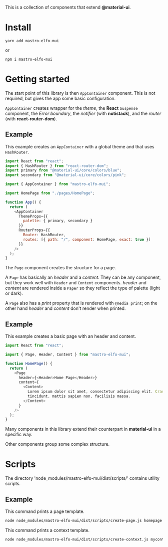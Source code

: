 This is a collection of components that extend **@material-ui**.

# Install

`yarn add mastro-elfo-mui`

or

`npm i mastro-elfo-mui`

# Getting started

The start point of this library is then `AppContainer` component. This is not required, but gives the app some basic configuration.

`AppContainer` creates wrapper for the _theme_, the **React** `Suspense` component, the _Error boundary_, the _notifier_ (with **notistack**), and the _router_ (with **react-router-dom**).

## Example

This example creates an `AppContainer` with a global theme and that uses `HashRouter`.

```js
import React from "react";
import { HashRouter } from "react-router-dom";
import primary from "@material-ui/core/colors/blue";
import secondary from "@material-ui/core/colors/pink";

import { AppContainer } from "mastro-elfo-mui";

import HomePage from "./pages/HomePage";

function App() {
  return (
    <AppContainer
      ThemeProps={{
        palette: { primary, secondary }
      }}
      RouterProps={{
        Router: HashRouter,
        routes: [{ path: "/", component: HomePage, exact: true }]
      }}
    />
  );
}
```

The `Page` component creates the structure for a page.

A `Page` has basically an _header_ and a _content_. They can be any component, but they work well with `Header` and `Content` components. _header_ and _content_ are rendered inside a `Paper` so they reflect the type of palette (light or dark).

A `Page` also has a _print_ property that is rendered with `@media print`; on the other hand _header_ and _content_ don't render when printed.

## Example

This example creates a basic page with an header and content.

```js
import React from "react";

import { Page, Header, Content } from "mastro-elfo-mui";

function HomePage() {
  return (
    <Page
      header={<Header>Home Page</Header>}
      content={
        <Content>
          Lorem ipsum dolor sit amet, consectetur adipiscing elit. Cras non mi
          tincidunt, mattis sapien non, facilisis massa.
        </Content>
      }
    />
  );
}
```

Many components in this library extend their counterpart in **material-ui** in a specific way.

Other components group some complex structure.

# Scripts

The directory 'node_modules/mastro-elfo-mui/dist/scripts/' contains utility scripts.

## Example

This command prints a page template.

```sh
node node_modules/mastro-elfo-mui/dist/scripts/create-page.js homepage
```

This command prints a context template.

```sh
node node_modules/mastro-elfo-mui/dist/scripts/create-context.js mycontext
```
